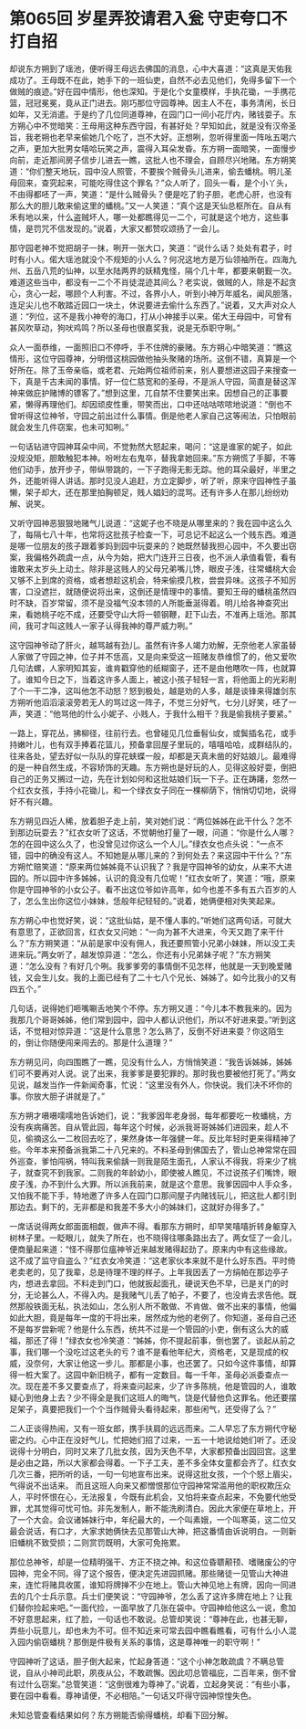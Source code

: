 # 第065回 岁星弄狡请君入瓮 守吏夸口不打自招

却说东方朔到了瑶池，便听得王母远去佛国的消息，心中大喜道：“这真是天佑我成功了。王母既不在此，她手下的一班仙吏，自然不必去见他们，免得多留下一个做贼的痕迹。”好在园中情形，他也深知。于是化个女童模样，手执花锄，一手携花篮，冠冠冕冕，竟从正门进去。刚巧那位守园尊神。因主人不在，事务清闲，长日如年，又无消遣。于是约了几位同道尊神，在园门口一间小花厅内，赌钱耍子。东方朔心中不觉暗笑：王母用这种东西守园，有甚好处？早知如此，就是没有汉帝圣旨，我老朔也老早来偷她几个吃了，岂不大好。正想咧，忽听得里面一阵吆五喝六之声，更加大批男女嘻哈玩笑之声，震得入耳朵发昏。东方朔一面暗笑，一面慢步向前，走近那间房子信步儿进去一瞧，这批人也不理会，自顾尽兴地赌。东方朔笑道：“你们整天地玩，园中没人照管，不要挨个贼骨头儿进来，偷去蟠桃。明儿圣母回来，查究起来，可能吃得住这个罪名？”众人听了，回头一看，是个小丫头，不由得都呸了一声，笑道：“是什么贼骨头？便是吃了豹子胆，老虎心肝，也没有那么大的胆儿敢来偷这里的蟠桃。”又一人笑道：“真个这是天仙总枢所在。自从有禾有地以来，什么盗贼坏人，哪一处都瞧得见一二个，可就是这个地方，这些事情，是罚咒不信发现的。”说着，大家又都赞叹颂扬了一会儿。

那守园老神不觉把胡子一抹，咧开一张大口，笑道：“说什么话？处处有君子，时时有小人。偌大瑶池就没个不规矩的小人么？何况这地方是万仙领袖所在。四海九州、五岳八荒的仙神，以至水陆两界的妖精鬼怪，隔个几十年，都要来朝觐一次。难道这些当中，都没有一二个不肖徒混迹其间么？老实说，做贼的人，除是不起贪心，贪心一起，哪顾个人利害。不过，各界小人，听到小神万年威名，闻风胆落，连足尖儿也不敢踏近园口一块土，休说要进去偷什么东西了。”说着，又大声对众人道：“列位，这不是我小神夸的海口，打从小神接手以来。偌大王母园中，可曾有甚风吹草动，狗吠鸡鸣？所以圣母也很嘉奖我，说是无忝职守咧。”

众人一面恭维，一面照旧口不停呼，手不住牌的豪赌。东方朔心中暗笑道：“瞧这情形，这位守园尊神，分明借这桃园做他抽头聚赌的场所。这倒不错，真算是一个好所在。除了玉帝亲临，或老君、元始两位祖师前来，别人要想进这园子来搜查一下，真是千古未闻的事情。好一位仁慈宽和的圣母，不是派人守园，简直是替这浑神来做庇护赌博的镖客了。”想到这里，兀自禁不住要笑出来。因想自己的正事要紧，懒得再理他们。却因顽皮性重，带笑而出，口中还咕咕哝哝地说道：“倒也不曾听得这位神爷，守园之前出过什么事情。倒是他老人家自己这等闹法，只怕眼前就会发生几件窃案，也未可知咧。”

一句话钻进守园神耳朵中间，不觉勃然大怒起来，喝问：“这是谁家的妮子，如此没规没矩，胆敢触犯本神。吩咐左右鬼卒，替我拿她回来。”东方朔慌了手脚，不等他们动手，放开步子，带纵带跳的，一下子跑得无影无踪。他的耳朵最好，半里之外，还能听得人讲话。那时见没人追赶，方立定脚步，听了听，原来守园神性子虽懒，架子却大，还在那里拍胸顿足，贱人娼妇的混骂。还有许多人在那儿纷纷劝解、说笑。

又听守园神恶狠狠地赌气儿说道：“这妮子也不晓是从哪里来的？我在园中这么久了，每隔七八十年，也常将这批孩子检查一下，可总记不起这么一个贱东西。难道是哪一位朋友的孩子跟着爹妈到园中玩耍来的？她既然替我担心园中，不久要出窃案，我偏格外疏虞一点，从今为始，把大门连开三日夜，也不派人承值看管，看有谁敢来太岁头上动土。除非是这贱人的父母兄弟嘴儿馋，眼皮子浅，往常蟠桃大会又够不上到席的资格，或者想趁这机会，特来偷摸几枚，尝尝异味。这孩子不知厉害，口没遮拦，就随便说将出来，这倒还是情理中的事情。要知王母的蟠桃虽然四时不缺，百岁常留，须不是没福气没本领的人所能垂涎得着。明儿给各神查究出来，看她桃子吃不成，还要受守山大将一顿钢鞭，赶下山去，不准再上瑶池。那其间，我可才叫这贱人一家子认得我神的尊严威力咧。”

这守园神爷动了肝火，越骂越有劲儿。虽然有许多人竭力劝解，无奈他老人家虽替人家做了守园之神，位子并不恁高，又是向来受这一班赌友恭维惯了的，他又爱吹几句法螺，人家明知其妄，谁肯戳穿他的纸糊窗子，还不是由他瞎吹一阵，也就算了。谁知今日之下，当着这许多人面上，被这小孩子轻轻一言，将他面上的光彩削了个一干二净，这叫他怎不动怒？怒到极处，越是劝的人多，越是谈锋来得雄剑东方朔听他滔滔滚滚旁若无人的骂过这一阵子，不觉三分好气，七分儿好笑，呸了一声，笑道：“他骂他的什么小妮子、小贱人，于我什么相干？我是偷我桃子要紧。”

一路上，穿花丛，拂柳径，往前行去。也曾碰见几位垂髫仙女，或鬓插名花，或手持嫩叶儿，也有双手捧着花篮儿，预备拿回屋子里玩的，嘻嘻哈哈，成群结队的，往来各处，望去好似一队队的穿花蛱蝶一般，却都是天真未凿的好姑娘儿。最难得的是一种自然生成，不容矫饰的天趣。东方朔也是好玩的人，见得这般好耍，倒把自己的正务又搁过一边，先在计划如何和这批姑娘们玩一下子。正在踌躇，忽然一个红衣女孩，手持小花锄儿，和一个绿衣女子同在一棵柳荫下，悄悄切切地，说得好不有兴趣。

东方朔见四近人稀，放着胆子走上前，笑对她们说：“两位姊姊在此干什么？怎不到那边玩耍去？”红衣女听了这话，不觉朝他打量了一眼，问道：“你是什么人哪？怎的在园中这么久了，也没曾见过你这么一个人儿。”绿衣女也点头说：“一点不错，园中的确没有这人。不知她是从哪儿来的？到何处去？来这园中干什么？”东方朔忙赔笑道：“原来两位姊姊竟不认识我了？我是守园神爷的幼女，从来不大进园的。所以园中许多姊姊，认识的竟没有几位呢！”红衣女听了，笑道：“哦，原来你是守园神爷的小女公子。看不出这位爷如许高年，如今也差不多有五六百岁的人了，怎么生出你这位小妹妹，恁般年纪轻轻的。”说着，她俩便相对失笑起来。

东方朔心中也觉好笑，说：“这批仙姑，是不懂人事的。”听她们这两句话，可就大有意思了，正欲回言，红衣女又问她：“一向为甚不大进来，今天又跑了来干什么？”东方朔笑道：“从前是家中没有佣人，我还要照管小兄弟小妹妹，所以没工夫进来玩。”两女听了，越发惊异道：“怎么，你还有小兄弟妹子呢？”东方朔笑道：“怎么没有？有好几个咧。我爹爹旁的事情倒不见怎样，他就是一天到晚爱赌钱，又会生儿女。我的上面已经有了二十七八个兄长、姊姊了。如今比我小的又有四五个。”

几句话，说得她们咂嘴唰舌地笑个不停。东方朔又道：“今儿本不教我来的。因为我那几个哥哥姊姊，他们常到园中，园中人都认识他们，所以不好进来耍。”听到这话，不觉相对惊异道：“这是什么意思？怎么熟了，反倒不好进来耍？你这陌生的，倒让你随便闯来闯去的。那是什么道理？”

东方朔见问，向四围瞧了一瞧，见没有什么人，方悄悄笑道：“我告诉姊姊，姊姊们可不要再对人说。说了出来，我爹爹是要犯罪的。那时我也要被他打死了。”两女见说，越发当作一件新闻奇事，忙说：“这里没有外人，你快说。我们决不坏你的事。你放大胆子讲就是了。”

东方朔才嗫嗫嚅嚅地告诉她们，说：“我爹因年老身弱，每年都要吃一枚蟠桃，方没有疾病痛苦。自从管此园，每年这个时候，必派我哥哥姊姊们进园来，趁人不见，偷摘这么一二枚回去吃了，果然身体一年强健一年。反比年轻时更来得精神了些。今年本来预备派我第二十八兄来的。不料圣母到佛国去了，管山总神常常在园外巡查，爹怕闯祸，特叫我来偷龋一则我是陌生面孔，人家认不得我，将来少了桃子，就查究不到我家。二则我的年龄幼小，即使被人瞧见，不过说孩子们嘴馋，眼皮子浅，办不到什么大罪。所以派我前来，就是这个意思。我爹因园中人手众多，又怕我不能下手，特地邀了许多人在园门口那间屋子内赌钱玩儿，把这批人都引到那边去。剩下的，无非都是和我差不多大小的姊妹们，这就好办得多了。”

一席话说得两女郎面面相觑，做声不得。看那东方朔时，却早笑嘻嘻折转身躯穿入树林子里。一眨眼儿，就失了所在，也不晓得往哪条路出去了。两女怔了一会儿，便商量起来道：“怪不得那位瘟神爷近来越发赌得起劲了。原来内中有这些缘故。这不成了监守自盗么？”红衣女冷笑道：“这老家伙本来就不是什么好东西。平时倚老卖老的，见了我辈，总是待理不理的样子。上年我因丢了一方绢帕在那边亭子内，想进去拿回。不料走到门口，他就扳起面孔，硬说天色不早，已是关门的时分，无论甚么人，不得入内。是我赌气儿丢了帕子，不要了，也没肯去求告他。既然那般铁面无私，执法如山，怎么别人所不敢做、不肯做、做不出来的事情，他偏如此大胆，竟是每年一度的干将出来，居然成为他的老例了。你知道，圣母自己还不是每岁尝新呢？他是什么东西，统共不过是一个管园的小吏，倒有这么大的威福，那还了得！”绿衣女也冷笑道：“姊姊，你不提起前事，倒也罢了。谈起从前之事，我们哪一个没吃过这老头的亏？谁不是看他年纪大，资格老，又是现成的权威，没奈何，大家让他这一步儿。那都是小事，也还罢了。只如今这件事情，却算得一桩大案了。这园中新旧桃子，都有一定数目。每一千年，圣母必派委查点一次。现在差不多又要查点了，将来查问起来，少了许多陈桃，他是管园的人，谁敢疑心到他身上去？少不得全是我们这班人的晦气，饶是代替他负这罪名。他还要摆足架子，真要把我们一个个当作贼骨头看待起来，那些闲气，还受得了么？”

二人正谈得热闹，又有一班女郎，携手扶肩的远远而来。二人早忘了东方朔代守秘密之约。心中正在没好气儿，忙把她们招了过来，一五一十地说给她们听了。还没说得十分明白，同时又来了几批女孩，因为天色不早，大家都预备出园回宫。这里是必由之路，所以大家都会得着。一下子工夫，差不多全体女童都会齐了。红衣女几次三番，把所听的话，一句一句地宣布出来。说得这批女孩，一个个怒上眉尖，气得说不出话来。
而且这班人向来又都憎恨那位守园神常常滥用他的职权欺压众人，平时怀恨在心，无法报复，今既有此机会，又怕将来查点起来，不免要代他受罪，尤其觉得可忧可怕。非先发制人，断不能洗刷清白。因此大家便在草地上，开了一个大会。会议诸姊妹行中，年纪最大的，一个叫素娥，一个叫寒英，这二位又最会说话，有口才，大家求她俩快去见那管山大神，把这番情由诉说明白。一则新旧蟠桃不致受损；二则赏罚既明，大家可免拖累。

那位总神爷，却是一位精明强干、方正不挠之神。和这位昏聩颟顸、嗜赌废公的守园神，完全不同。得了这个报告，便决定先进园抓赌。那些赌徒一见管山大神进来，连忙将赌具收匿，谁知将牌掸不少在地上。管山大神见地上有牌，因向一同进去的几个士兵示意。兵士们便笑说：“守园神爷，怎么丢了这许多牌在地上？让我们替你捡起来吧。”一面代捡，一面早放了几张在袋中。守园神给他这么一说，愈加不好意思起来，红了脸，一句话也不敢说。总管却笑说：“尊神在此，也甚无聊，弄些小玩意儿，却也未为不可。但不知近来可常去园中瞧看瞧看，可有什么小人混入园内偷窃蟠桃？那倒是件极有关系的事情，这是尊神唯一的职守啊！”

守园神听了这话，胆子倒大起来，忙起身答道：“这个小神怎敢疏虞？不瞒总管说，自从小神司此职，夙夜从公，不敢疏懈。因此叨总管福庇，二百年来，倒不曾有过什么窃案。”总管笑道：“这倒很难为尊神了。”说着，立起身笑说：“有些小事，要在园中看看。尊神请便，不必相陪。”一句话又吓得守园神惊惶失色。

未知总管查看结果如何？东方朔能否偷得蟠桃，却看下回分解。
